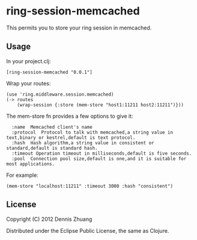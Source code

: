# ring-session-memcached
  This permits you to store your ring session in memcached.

## Usage

In your project.clj:

    [ring-session-memcached "0.0.1"]

Wrap your routes:


	(use 'ring.middleware.session.memcached)
    (-> routes
        (wrap-session {:store (mem-store "host1:11211 host2:11211")}))

The mem-store fn provides a few options to give it:

	  :name  Memcached client's name
	  :protocol  Protocol to talk with memcached,a string value in text,binary or kestrel,default is text protocol.
	  :hash  Hash algorithm,a string value in consistent or standard,default is standard hash.
	  :timeout Operation timeout in milliseconds,default is five seconds.
	  :pool  Connection pool size,default is one,and it is suitable for most applications.

For example:

	(mem-store "localhost:11211" :timeout 3000 :hash "consistent")


## License

Copyright (C) 2012 Dennis Zhuang

Distributed under the Eclipse Public License, the same as Clojure.



